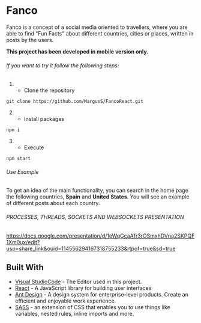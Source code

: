 # Fanco

Fanco is a concept of a social media oriented to travellers, where you are able to find "Fun Facts" about different countries, cities or places, written in posts by the users.

**This project has been developed in mobile version only.**

###### If you want to try it follow the following steps:

1. - Clone the repository 

```
git clone https://github.com/MargusS/FancoReact.git
```

2. - Install packages

```
npm i
```

3. - Execute

```
npm start
```
###### Use Example

To get an idea of the main functionality, you can search in the home page the following countries, **Spain** and **United States**.
You will see an example of different posts about each country.

###### PROCESSES, THREADS, SOCKETS AND WEBSOCKETS PRESENTATION

https://docs.google.com/presentation/d/1eWqGcaAfr3rOSmxhDVna2SKPQF1Xm0ux/edit?usp=share_link&ouid=114556294167318755233&rtpof=true&sd=true

## Built With

* [Visual StudioCode](https://code.visualstudio.com/) - The Editor used in this project.
* [React](https://es.reactjs.org/) - A JavaScript library for building user interfaces
* [Ant Design](https://ant.design/) - A design system for enterprise-level products. Create an efficient and enjoyable work experience.
* [SASS](https://sass-lang.com/) - an extension of CSS that enables you to use things like variables, nested rules, inline imports and more.
